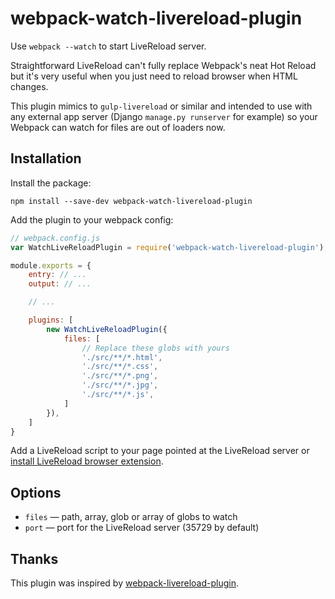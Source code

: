 # webpack-watch-livereload-plugin

Use `webpack --watch` to start LiveReload server.

Straightforward LiveReload can't fully replace Webpack's neat Hot Reload
but it's very useful when you just need to reload browser when HTML changes.

This plugin mimics to `gulp-livereload` or similar and intended to use
with any external app server (Django `manage.py runserver` for example) so your
Webpack can watch for files are out of loaders now.


## Installation

Install the package:

```
npm install --save-dev webpack-watch-livereload-plugin
```

Add the plugin to your webpack config:

```js
// webpack.config.js
var WatchLiveReloadPlugin = require('webpack-watch-livereload-plugin');

module.exports = {
	entry: // ...
	output: // ...

	// ...

	plugins: [
		new WatchLiveReloadPlugin({
			files: [
				// Replace these globs with yours
				'./src/**/*.html',
				'./src/**/*.css',
				'./src/**/*.png',
				'./src/**/*.jpg',
				'./src/**/*.js',
			]
		}),
	]
}
```

Add a LiveReload script to your page pointed at the LiveReload server or
[install LiveReload browser extension](http://livereload.com/extensions/).


## Options

- `files` — path, array, glob or array of globs to watch
- `port` — port for the LiveReload server (35729 by default)


## Thanks

This plugin was inspired by [webpack-livereload-plugin](https://www.npmjs.com/package/webpack-livereload-plugin).
